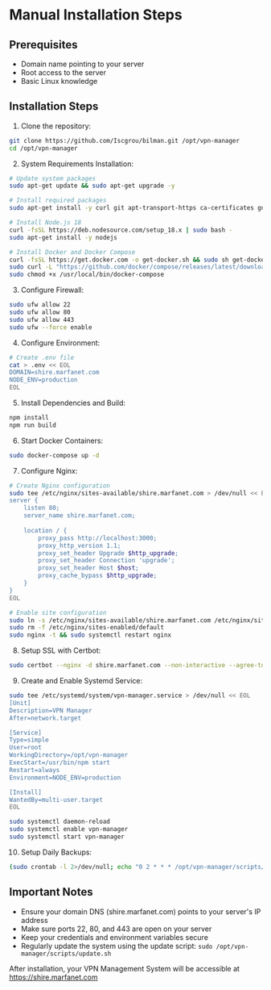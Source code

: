 # Manual Installation Steps

## Prerequisites
- Domain name pointing to your server
- Root access to the server
- Basic Linux knowledge

## Installation Steps

1. Clone the repository:
```bash
git clone https://github.com/Iscgrou/bilman.git /opt/vpn-manager
cd /opt/vpn-manager
```

2. System Requirements Installation:
```bash
# Update system packages
sudo apt-get update && sudo apt-get upgrade -y

# Install required packages
sudo apt-get install -y curl git apt-transport-https ca-certificates gnupg lsb-release nginx certbot python3-certbot-nginx ufw

# Install Node.js 18
curl -fsSL https://deb.nodesource.com/setup_18.x | sudo bash -
sudo apt-get install -y nodejs

# Install Docker and Docker Compose
curl -fsSL https://get.docker.com -o get-docker.sh && sudo sh get-docker.sh && rm get-docker.sh
sudo curl -L "https://github.com/docker/compose/releases/latest/download/docker-compose-$(uname -s)-$(uname -m)" -o /usr/local/bin/docker-compose
sudo chmod +x /usr/local/bin/docker-compose
```

3. Configure Firewall:
```bash
sudo ufw allow 22
sudo ufw allow 80
sudo ufw allow 443
sudo ufw --force enable
```

4. Configure Environment:
```bash
# Create .env file
cat > .env << EOL
DOMAIN=shire.marfanet.com
NODE_ENV=production
EOL
```

5. Install Dependencies and Build:
```bash
npm install
npm run build
```

6. Start Docker Containers:
```bash
sudo docker-compose up -d
```

7. Configure Nginx:
```bash
# Create Nginx configuration
sudo tee /etc/nginx/sites-available/shire.marfanet.com > /dev/null << EOL
server {
    listen 80;
    server_name shire.marfanet.com;
    
    location / {
        proxy_pass http://localhost:3000;
        proxy_http_version 1.1;
        proxy_set_header Upgrade $http_upgrade;
        proxy_set_header Connection 'upgrade';
        proxy_set_header Host $host;
        proxy_cache_bypass $http_upgrade;
    }
}
EOL

# Enable site configuration
sudo ln -s /etc/nginx/sites-available/shire.marfanet.com /etc/nginx/sites-enabled/
sudo rm -f /etc/nginx/sites-enabled/default
sudo nginx -t && sudo systemctl restart nginx
```

8. Setup SSL with Certbot:
```bash
sudo certbot --nginx -d shire.marfanet.com --non-interactive --agree-tos --email admin@shire.marfanet.com --redirect
```

9. Create and Enable Systemd Service:
```bash
sudo tee /etc/systemd/system/vpn-manager.service > /dev/null << EOL
[Unit]
Description=VPN Manager
After=network.target

[Service]
Type=simple
User=root
WorkingDirectory=/opt/vpn-manager
ExecStart=/usr/bin/npm start
Restart=always
Environment=NODE_ENV=production

[Install]
WantedBy=multi-user.target
EOL

sudo systemctl daemon-reload
sudo systemctl enable vpn-manager
sudo systemctl start vpn-manager
```

10. Setup Daily Backups:
```bash
(sudo crontab -l 2>/dev/null; echo "0 2 * * * /opt/vpn-manager/scripts/backup.sh") | sudo crontab -
```

## Important Notes
- Ensure your domain DNS (shire.marfanet.com) points to your server's IP address
- Make sure ports 22, 80, and 443 are open on your server
- Keep your credentials and environment variables secure
- Regularly update the system using the update script: `sudo /opt/vpn-manager/scripts/update.sh`

After installation, your VPN Management System will be accessible at https://shire.marfanet.com
